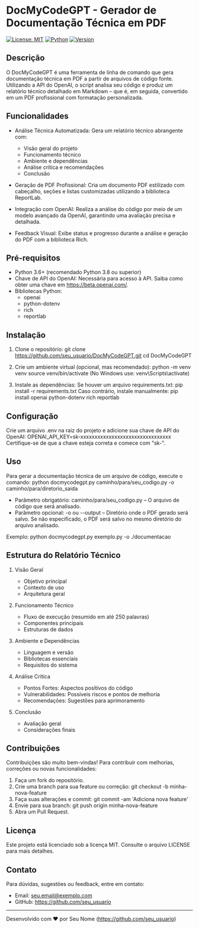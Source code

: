 DocMyCodeGPT - Gerador de Documentação Técnica em PDF
======================================================

[![License: MIT](https://img.shields.io/badge/License-MIT-yellow.svg)](LICENSE) [![Python](https://img.shields.io/badge/python-3.x-blue)](https://www.python.org/) [![Version](https://img.shields.io/badge/version-3.1-brightgreen)](https://github.com/seu_usuario/DocMyCodeGPT)

Descrição
---------
O DocMyCodeGPT é uma ferramenta de linha de comando que gera documentação técnica em PDF a partir de arquivos de código fonte. 
Utilizando a API do OpenAI, o script analisa seu código e produz um relatório técnico detalhado em Markdown – que é, em seguida, 
convertido em um PDF profissional com formatação personalizada.

Funcionalidades
----------------
- Análise Técnica Automatizada: Gera um relatório técnico abrangente com:
  - Visão geral do projeto
  - Funcionamento técnico
  - Ambiente e dependências
  - Análise crítica e recomendações
  - Conclusão

- Geração de PDF Profissional: Cria um documento PDF estilizado com cabeçalho, seções e listas customizadas utilizando a biblioteca ReportLab.

- Integração com OpenAI: Realiza a análise do código por meio de um modelo avançado da OpenAI, garantindo uma avaliação precisa e detalhada.

- Feedback Visual: Exibe status e progresso durante a análise e geração do PDF com a biblioteca Rich.

Pré-requisitos
--------------
- Python 3.6+ (recomendado Python 3.8 ou superior)
- Chave de API do OpenAI: Necessária para acesso à API. Saiba como obter uma chave em https://beta.openai.com/.
- Bibliotecas Python:
  - openai
  - python-dotenv
  - rich
  - reportlab

Instalação
----------
1. Clone o repositório:
   git clone https://github.com/seu_usuario/DocMyCodeGPT.git
   cd DocMyCodeGPT

2. Crie um ambiente virtual (opcional, mas recomendado):
   python -m venv venv
   source venv/bin/activate  (No Windows use: venv\Scripts\activate)

3. Instale as dependências:
   Se houver um arquivo requirements.txt:
      pip install -r requirements.txt
   Caso contrário, instale manualmente:
      pip install openai python-dotenv rich reportlab

Configuração
------------
Crie um arquivo .env na raiz do projeto e adicione sua chave de API do OpenAI:
   OPENAI_API_KEY=sk-xxxxxxxxxxxxxxxxxxxxxxxxxxxxxxxx
Certifique-se de que a chave esteja correta e comece com "sk-".

Uso
---
Para gerar a documentação técnica de um arquivo de código, execute o comando:
   python docmycodegpt.py caminho/para/seu_codigo.py -o caminho/para/diretorio_saida

- Parâmetro obrigatório: caminho/para/seu_codigo.py – O arquivo de código que será analisado.
- Parâmetro opcional: -o ou --output – Diretório onde o PDF gerado será salvo. Se não especificado, o PDF será salvo no mesmo diretório do arquivo analisado.

Exemplo:
   python docmycodegpt.py exemplo.py -o ./documentacao

Estrutura do Relatório Técnico
------------------------------
1. Visão Geral
   - Objetivo principal
   - Contexto de uso
   - Arquitetura geral

2. Funcionamento Técnico
   - Fluxo de execução (resumido em até 250 palavras)
   - Componentes principais
   - Estruturas de dados

3. Ambiente e Dependências
   - Linguagem e versão
   - Bibliotecas essenciais
   - Requisitos do sistema

4. Análise Crítica
   - Pontos Fortes: Aspectos positivos do código
   - Vulnerabilidades: Possíveis riscos e pontos de melhoria
   - Recomendações: Sugestões para aprimoramento

5. Conclusão
   - Avaliação geral
   - Considerações finais

Contribuições
--------------
Contribuições são muito bem-vindas! Para contribuir com melhorias, correções ou novas funcionalidades:

1. Faça um fork do repositório.
2. Crie uma branch para sua feature ou correção:
      git checkout -b minha-nova-feature
3. Faça suas alterações e commit:
      git commit -am 'Adiciona nova feature'
4. Envie para sua branch:
      git push origin minha-nova-feature
5. Abra um Pull Request.

Licença
-------
Este projeto está licenciado sob a licença MIT. Consulte o arquivo LICENSE para mais detalhes.

Contato
-------
Para dúvidas, sugestões ou feedback, entre em contato:
- Email: seu.email@exemplo.com
- GitHub: https://github.com/seu_usuario

------------------------------------------------------
Desenvolvido com ❤️ por Seu Nome (https://github.com/seu_usuario)
